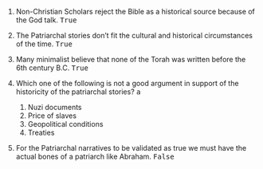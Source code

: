 ---
---

1. Non-Christian Scholars reject the Bible as a historical source because of the God talk. <samp>True</samp>

2. The Patriarchal stories don’t fit the cultural and historical circumstances of the time. <samp>True</samp>

3. Many minimalist believe that none of the Torah was written before the 6th century B.C. <samp>True</samp>

4. Which one of the following is not a good argument in support of the historicity of the patriarchal stories? <samp>a</samp>
   1. Nuzi documents
   2. Price of slaves
   3. Geopolitical conditions
   4. Treaties

5. For the Patriarchal narratives to be validated as true we must have the actual bones of a patriarch like Abraham. <samp>False</samp>